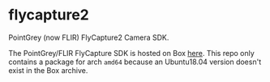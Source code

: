 # flycapture2

PointGrey (now FLIR) FlyCapture2 Camera SDK.

The PointGrey/FLIR FlyCapture SDK is hosted on Box [here](https://flir.app.boxcn.net/v/Flycapture2SDK/folder/72274730742). This repo only contains a package for arch `amd64` because an Ubuntu18.04 version doesn't exist in the Box archive.
